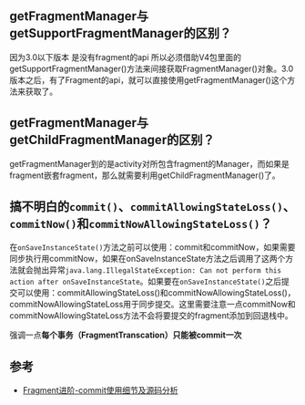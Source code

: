 ## getFragmentManager与getSupportFragmentManager的区别？

因为3.0以下版本  是没有fragment的api  所以必须借助V4包里面的getSupportFragmentManager()方法来间接获取FragmentManager()对象。3.0版本之后，有了Fragment的api，就可以直接使用getFragmentManager()这个方法来获取了。

## getFragmentManager与getChildFragmentManager的区别？

getFragmentManager到的是activity对所包含fragment的Manager，而如果是fragment嵌套fragment，那么就需要利用getChildFragmentManager()了。

## 搞不明白的`commit()`、`commitAllowingStateLoss()`、`commitNow()`和`commitNowAllowingStateLoss()`？

在`onSaveInstanceState()`方法之前可以使用：commit和commitNow，如果需要同步执行用commitNow，如果在onSaveInstanceState方法之后调用了这两个方法就会抛出异常`java.lang.IllegalStateException: Can not perform this action after onSaveInstanceState`。如果要在`onSaveInstanceState()`之后提交可以使用：commitAllowingStateLoss()和commitNowAllowingStateLoss()，commitNowAllowingStateLoss用于同步提交。这里需要注意一点commitNow和commitNowAllowingStateLoss方法不会将要提交的fragment添加到回退栈中。



强调一点**每个事务（FragmentTranscation）只能被commit一次**


## 参考

- [Fragment进阶-commit使用细节及源码分析](https://www.jianshu.com/p/f50a1d7ab161)